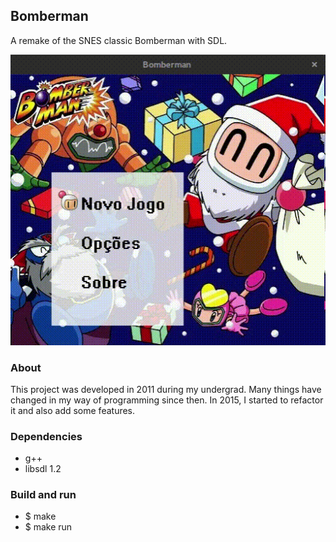 ## Bomberman
A remake of the SNES classic Bomberman with SDL.

![](/data/bomberman.gif)

### About
This project was developed in 2011 during my undergrad. Many things have changed in my way of programming since then. In 2015, I started to refactor it and also add some features.


### Dependencies
* g++ 
* libsdl 1.2

### Build and run
* $ make
* $ make run



